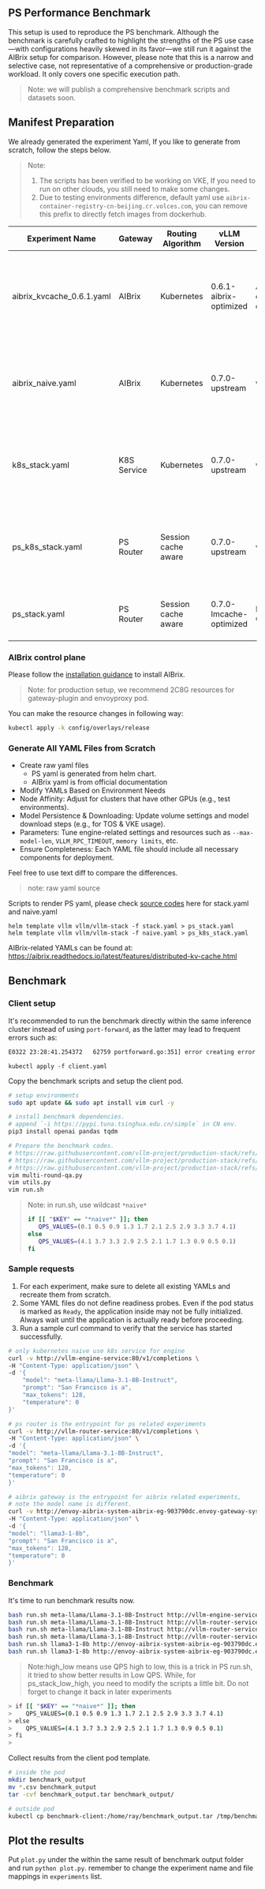 ## PS Performance Benchmark

This setup is used to reproduce the PS benchmark. Although the benchmark is carefully crafted to highlight the strengths of the PS use case—with configurations heavily skewed in its favor—we still run it against the AIBrix setup for comparison.
However, please note that this is a narrow and selective case, not representative of a comprehensive or production-grade workload. It only covers one specific execution path.

> Note: we will publish a comprehensive benchmark scripts and datasets soon.

## Manifest Preparation

We already generated the experiment Yaml, If you like to generate from scratch, follow the steps below.

> Note:
>
> 1. The scripts has been verified to be working on VKE, If you need to run on other clouds, you still need to make some changes.
> 2. Due to testing environments difference, default yaml use `aibrix-container-registry-cn-beijing.cr.volces.com`,
you can remove this prefix to directly fetch images from dockerhub.


| Experiment Name           | Gateway     | Routing Algorithm   | vLLM Version            | KV Cache                    | Explanation                                                                          |
|---------------------------|-------------|---------------------|-------------------------|-----------------------------|--------------------------------------------------------------------------------------|
| aibrix_kvcache_0.6.1.yaml | AIBrix      | Kubernetes          | 0.6.1-aibrix-optimized  | AIBrix client + distributed | AIBrix deployment with KV cache enabled; used to test distributed KV cache behavior. |
| aibrix_naive.yaml         | AIBrix      | Kubernetes          | 0.7.0-upstream          | w/o                         | AIBrix baseline setup without optimizations; used as a naive comparison point.       |
| k8s_stack.yaml            | K8S Service | Kubernetes          | 0.7.0-upstream          | w/o                         | General Kubernetes stack configuration for running inference workloads. K8s Service  |
| ps_k8s_stack.yaml         | PS Router   | Session cache aware | 0.7.0-upstream          | w/o                         | Helm-rendered YAML for the Production Stack setup; includes Router, not just k8s svc |
| ps_stack.yaml             | PS Router   | Session cache aware | 0.7.0-lmcache-optimized | LM Cache Client lib         | PS full Setup with session aware router and LMCache.                                 |


### AIBrix control plane

Please follow the [installation guidance](https://aibrix.readthedocs.io/latest/getting_started/installation/installation.html) to install AIBrix.

> Note: for production setup, we recommend 2C8G resources for gateway-plugin and envoyproxy pod.

You can make the resource changes in following way:
```bash
kubectl apply -k config/overlays/release
```

### Generate All YAML Files from Scratch

- Create raw yaml files
   - PS yaml is generated from helm chart.
   - AIBrix yaml is from official documentation
- Modify YAMLs Based on Environment Needs
 - Node Affinity: Adjust for clusters that have other GPUs (e.g., test environments).
 - Model Persistence & Downloading: Update volume settings and model download steps (e.g., for TOS & VKE usage).
 - Parameters: Tune engine-related settings and resources such as `--max-model-len`, `VLLM_RPC_TIMEOUT`, `memory limits`, etc.
- Ensure Completeness: Each YAML file should include all necessary components for deployment.

Feel free to use text diff to compare the differences.

> note: raw yaml source

Scripts to render PS yaml, please check [source codes](https://github.com/vllm-project/production-stack/tree/main/benchmarks/multi-round-qa) here for stack.yaml and naive.yaml

```
helm template vllm vllm/vllm-stack -f stack.yaml > ps_stack.yaml
helm template vllm vllm/vllm-stack -f naive.yaml > ps_k8s_stack.yaml
```
AIBrix-related YAMLs can be found at: https://aibrix.readthedocs.io/latest/features/distributed-kv-cache.html

## Benchmark

### Client setup

It's recommended to run the benchmark directly within the same inference cluster instead of using `port-forward`, as the latter may lead to frequent errors such as:

```bash
E0322 23:28:41.254372   62759 portforward.go:351] error creating error stream for port 30080 -> 8000: Timeout occurred
```

```
kubectl apply -f client.yaml
```

Copy the benchmark scripts and setup the client pod.

```bash
# setup environments
sudo apt update && sudo apt install vim curl -y

# install benchmark dependencies.
# append `-i https://pypi.tuna.tsinghua.edu.cn/simple` in CN env.
pip3 install openai pandas tqdm

# Prepare the benchmark codes.
# https://raw.githubusercontent.com/vllm-project/production-stack/refs/heads/main/benchmarks/multi-round-qa/multi-round-qa.py
# https://raw.githubusercontent.com/vllm-project/production-stack/refs/heads/main/benchmarks/multi-round-qa/utils.py
# https://raw.githubusercontent.com/vllm-project/production-stack/refs/heads/main/benchmarks/multi-round-qa/run.sh
vim multi-round-qa.py
vim utils.py
vim run.sh
```

> Note: in run.sh, use wildcast `*naive*`
> ```bash
> if [[ "$KEY" == "*naive*" ]]; then
>    QPS_VALUES=(0.1 0.5 0.9 1.3 1.7 2.1 2.5 2.9 3.3 3.7 4.1)
> else
>    QPS_VALUES=(4.1 3.7 3.3 2.9 2.5 2.1 1.7 1.3 0.9 0.5 0.1)
> fi
> ```

### Sample requests

1. For each experiment, make sure to delete all existing YAMLs and recreate them from scratch.
2. Some YAML files do not define readiness probes. Even if the pod status is marked as `Ready`, the application inside may not be fully initialized. Always wait until the application is actually ready before proceeding.
3. Run a sample curl command to verify that the service has started successfully.


```bash
# only kubernetes naive use k8s service for engine
curl -v http://vllm-engine-service:80/v1/completions \
-H "Content-Type: application/json" \
-d '{
    "model": "meta-llama/Llama-3.1-8B-Instruct",
    "prompt": "San Francisco is a",
    "max_tokens": 128,
    "temperature": 0
}'

# ps router is the entrypoint for ps related experiments
curl -v http://vllm-router-service:80/v1/completions \
-H "Content-Type: application/json" \
-d '{
"model": "meta-llama/Llama-3.1-8B-Instruct",
"prompt": "San Francisco is a",
"max_tokens": 128,
"temperature": 0
}'

# aibrix gateway is the entrypoint for aibrix related experiments,
# note the model name is different.
curl -v http://envoy-aibrix-system-aibrix-eg-903790dc.envoy-gateway-system:80/v1/completions \
-H "Content-Type: application/json" \
-d '{
"model": "llama3-1-8b",
"prompt": "San Francisco is a",
"max_tokens": 128,
"temperature": 0
}'
```

### Benchmark

It's time to run benchmark results now.

```bash
bash run.sh meta-llama/Llama-3.1-8B-Instruct http://vllm-engine-service:80/v1/ naive
bash run.sh meta-llama/Llama-3.1-8B-Instruct http://vllm-router-service:80/v1/ ps_naive
bash run.sh meta-llama/Llama-3.1-8B-Instruct http://vllm-router-service:80/v1/ ps_stack_high_low
bash run.sh meta-llama/Llama-3.1-8B-Instruct http://vllm-router-service:80/v1/ ps_stack_low_high
bash run.sh llama3-1-8b http://envoy-aibrix-system-aibrix-eg-903790dc.envoy-gateway-system:80/v1/ aibrix_naive_7
bash run.sh llama3-1-8b http://envoy-aibrix-system-aibrix-eg-903790dc.envoy-gateway-system:80/v1/ aibrix_high_low
```

> Note:high_low means use QPS high to low, this is a trick in PS run.sh, it tried to show better results in Low QPS.
> While, for ps_stack_low_high, you need to modify the scripts a little bit. Do not forget to change it back in later experiments

```bash
> if [[ "$KEY" == "*naive*" ]]; then
>    QPS_VALUES=(0.1 0.5 0.9 1.3 1.7 2.1 2.5 2.9 3.3 3.7 4.1)
> else
>    QPS_VALUES=(4.1 3.7 3.3 2.9 2.5 2.1 1.7 1.3 0.9 0.5 0.1)
> fi
>
```

Collect results from the client pod template.

```bash
# inside the pod
mkdir benchmark_output
mv *.csv benchmark_output
tar -cvf benchmark_output.tar benchmark_output/

# outside pod
kubectl cp benchmark-client:/home/ray/benchmark_output.tar /tmp/benchmark_output.tar
```

## Plot the results

Put `plot.py` under the within the same result of benchmark output folder and run `python plot.py`.
remember to change the experiment name and file mappings in `experiments` list.
